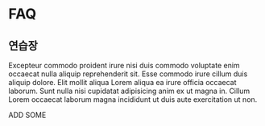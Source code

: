 # FAQ

## 연습장

Excepteur commodo proident irure nisi duis commodo voluptate enim occaecat nulla aliquip reprehenderit sit. Esse commodo irure cillum duis aliquip dolore. Elit mollit aliqua Lorem aliqua ea irure officia occaecat laborum. Sunt nulla nisi cupidatat adipisicing anim ex ut magna in. Cillum Lorem occaecat laborum magna incididunt ut duis aute exercitation ut non.


ADD SOME
